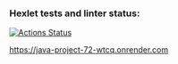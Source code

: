 ### Hexlet tests and linter status:
[![Actions Status](https://github.com/jhg913915/java-project-72/actions/workflows/hexlet-check.yml/badge.svg)](https://github.com/jhg913915/java-project-72/actions)

https://java-project-72-wtcq.onrender.com